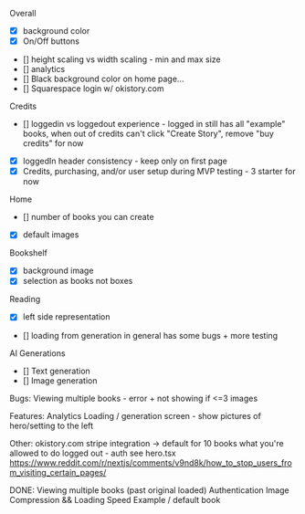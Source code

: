 
Overall
- [x] background color
- [x] On/Off buttons
- [] height scaling vs width scaling - min and max size
- [] analytics
- [] Black background color on home page...
- [] Squarespace login w/ okistory.com

Credits
- [] loggedin vs loggedout experience - logged in still has all "example" books, when out of credits can't click "Create Story", remove "buy credits" for now
- [x] loggedIn header consistency - keep only on first page
- [x] Credits, purchasing, and/or user setup during MVP testing - 3 starter for now

Home
- [] number of books you can create
- [x] default images

Bookshelf
- [x] background image
- [x] selection as books not boxes

Reading
- [x] left side representation
- [] loading from generation in general has some bugs + more testing

AI Generations
 - [] Text generation
 - [] Image generation




Bugs:
Viewing multiple books - error + not showing if <=3
images

Features:
Analytics
Loading / generation screen - show pictures of hero/setting to the left

Other:
okistory.com
stripe integration -> default for 10 books
what you're allowed to do logged out - auth see hero.tsx
https://www.reddit.com/r/nextjs/comments/v9nd8k/how_to_stop_users_from_visiting_certain_pages/

DONE:
Viewing multiple books (past original loaded)
Authentication
Image Compression && Loading Speed
Example / default book
